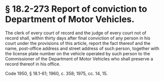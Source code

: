 # § 18.2-273 Report of conviction to Department of Motor Vehicles.

<p>The clerk of every court of record and the judge of every court not of record shall, within thirty days after final conviction of any person in his court under the provisions of this article, report the fact thereof and the name, post-office address and street address of such person, together with the license plate number on the vehicle operated by such person to the Commissioner of the Department of Motor Vehicles who shall preserve a record thereof in his office.</p><p>Code 1950, § 18.1-61; 1960, c. 358; 1975, cc. 14, 15.</p>